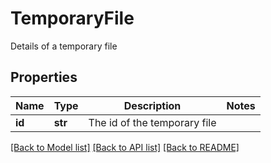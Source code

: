 # TemporaryFile

Details of a temporary file

## Properties
Name | Type | Description | Notes
------------ | ------------- | ------------- | -------------
**id** | **str** | The id of the temporary file | 

[[Back to Model list]](../README.md#documentation-for-models) [[Back to API list]](../README.md#documentation-for-api-endpoints) [[Back to README]](../README.md)


